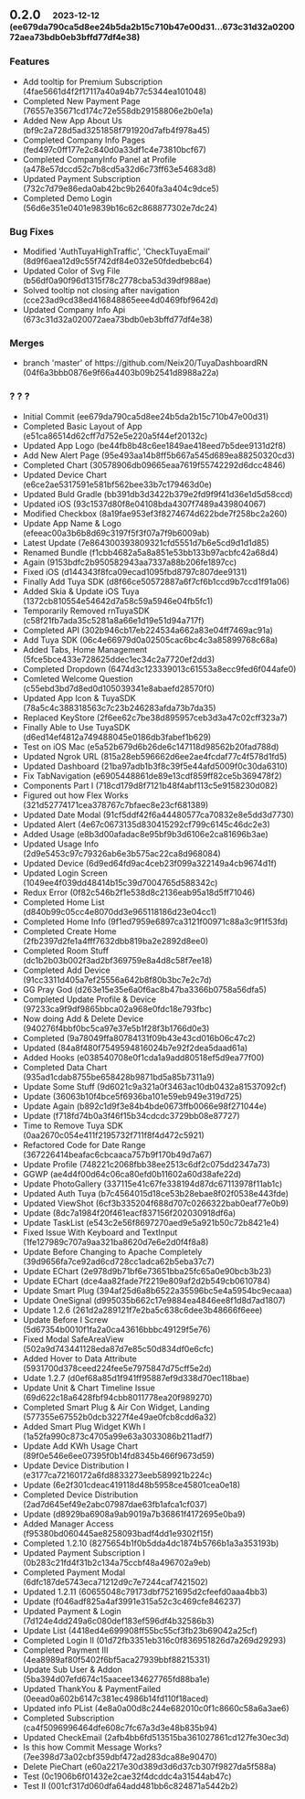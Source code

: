 ## **0.2.0**&emsp;<sub><sup>2023-12-12 (ee679da790ca5d8ee24b5da2b15c710b47e00d31...673c31d32a020072aea73bdb0eb3bffd77df4e38)</sup></sub>

### Features

- Add tooltip for Premium Subscription (4fae5661d4f2f17117a40a94b77c5344ea101048)
- Completed New Payment Page (76557e35671cd174c72e558db29158806e2b0e1a)
- Added New App About Us (bf9c2a728d5ad3251858f791920d7afb4f978a45)
- Completed Company Info Pages (fed497c0ff177e2c840d0a33df1c4e73810bcf67)
- Completed CompanyInfo Panel at Profile (a478e57dccd52c7b8cd5a32d6c73ff63e54683d8)
- Updated Payment Subscription (732c7d79e86eda0ab42bc9b2640fa3a404c9dce5)
- Completed Demo Login (56d6e351e0401e9839b16c62c868877302e7dc24)

### Bug Fixes

- Modified 'AuthTuyaHighTraffic', 'CheckTuyaEmail' (8d9f6aea12d9c55f742df84e032e50fdedbebc64)
- Updated Color of Svg File (b56df0a90f96d1315f78c2778cba53d39df988ae)
- Solved tooltip not closing after navigation (cce23ad9cd38ed416848865eee4d0469fbf9642d)
- Updated Company Info Api (673c31d32a020072aea73bdb0eb3bffd77df4e38)

### Merges

- branch 'master' of https://github\.com/Neix20/TuyaDashboardRN (04f6a3bbb0876e9f66a4403b09b2541d8988a22a)

### ? ? ?

- Initial Commit (ee679da790ca5d8ee24b5da2b15c710b47e00d31)
- Completed Basic Layout of App (e51ca86514d62cff7d752e5e220a5f44ef20132c)
- Updated App Logo (be44fb8b48c6ee1849ae418eed7b5dee9131d2f8)
- Add New Alert Page (95e493aa14b8ff5b667a545d689ea88250320cd3)
- Completed Chart (30578906db09665eaa7619f55742292d6dcc4846)
- Updated Device Chart (e6ce2ae5317591e581bf562bee33b7c179463d0e)
- Updated Buld Gradle (bb391db3d3422b379e2fd9f9f41d36e1d5d58ccd)
- Updated iOS (93c1537d80f8e04108bda4307f7489a439804067)
- Modified Checkbox (8a19fae953ef3f8274674d622bde7f258bc2a260)
- Update App Name & Logo (efeeac00a3b6b8d69c3197f5f3f07a7f9b6009ab)
- Latest Update (7e864300393809321cfd5551d7b6e5cd9d1d1d85)
- Renamed Bundle (f1cbb4682a5a8a851e53bb133b97acbfc42a68d4)
- Again (9153bdfc2b950582943aa7337a88b206fe1897cc)
- Fixed iOS (d144343f8fca09ecad1095fbd8797c807dee9131)
- Finally Add Tuya SDK (d8f66ce50572887a6f7cf6b1ccd9b7ccd1f91a06)
- Added Skia & Update iOS Tuya (1372cb810554e54642d7a58c59a5946e04fb5fc1)
- Temporarily Removed rnTuyaSDK (c58f21fb7ada35c5281a8a66e1d19e51d94a717f)
- Completed API (302b946cb17eb224534a662a83e04ff7469ac91a)
- Add Tuya SDK (06c4e66979d0a02505cac6bc4c3a85899768c68a)
- Added Tabs, Home Management (5fce5bce433e728625ddec1ec34c2a7720ef2dd3)
- Completed Dropdown (6474d3c123339013c61553a8ecc9fed6f044afe0)
- Comleted Welcome Question (c55ebd3bd7d8ed0d105039341e8abaefd28570f0)
- Updated App Icon & TuyaSDK (78a5c4c388318563c7c23b246283afda73b7da35)
- Replaced KeyStore (2f6ee62c7be38d895957ceb3d3a47c02cff323a7)
- Finally Able to Use TuyaSDK (d6ed14ef4812a749488045e0186db3fabef1b629)
- Test on iOS Mac (e5a52b679d6b26de6c147118d98562b20fad788d)
- Updated Ngrok URL (815a28eb596662d6ee2ae4fcdaf77c4f578d1fd5)
- Updated Dashboard (21ba97adb1b3f8c39f5e44afd5009f0c30da6310)
- Fix TabNavigation (e6905448861de89e13cdf859ff82ce5b369478f2)
- Components Part I (718cd179d8f7121b48f4abf113c5e9158230d082)
- Figured out how Flex Works (321d52774171cea378767c7bfaec8e23cf681389)
- Updated Date Modal (91cf5ddf42f6a44480577ca70832e8e5dd3d7730)
- Updated Alert (4e67c0673135d830415292cf799c6145c46dc2e3)
- Added Usage (e8b3d00afadac8e95bf9b3d6106e2ca81696b3ae)
- Updated Usage Info (2d9e5453c97c79326ab6e3b575ac22ca8d968084)
- Updated Device (6d9ed64fd9ac4ceb23f099a322149a4cb9674d1f)
- Updated Login Screen (1049ee4f039dd48414b15c39d7004765d588342c)
- Redux Error (0f82c546b2f1e538d8c2136eab95a18d5ff71046)
- Completed Home List (d840b99c05cc4e8070dd3e965118186d23e04cc1)
- Completed Home Info (9f1ed7959e6897ca3121f00971c88a3c9f1f53fd)
- Completed Create Home (2fb2397d2fe1a4fff7632dbb819ba2e2892d8ee0)
- Completed Room Stuff (dc1b2b03b002f3ad2bf369759e8a4d8c58f7ee18)
- Completed Add Device (91cc3311d405a7ef25556a642b8f80b3bc7e2c7d)
- GG Pray God (d263e15e35e6a0f6ac8b47ba3366b0758a56dfa5)
- Completed Update Profile & Device (97233ca9f9df9865bbca02a968e0fdc18e793fbc)
- Now doing Add & Delete Device (940276f4bbf0bc5ca97e37e5b1f28f3b1766d0e3)
- Completed (9a78049ffa80784131f09b43e43cd016b06c47c2)
- Updated (84a8f480f7549594816024b7e92f2dea5daad61a)
- Added Hooks (e038540708e0f1cda1a9add80518ef5d9ea77f00)
- Completed Data Chart (935ad1cdab8755be658428b9871bd5a85b7311a9)
- Update Some Stuff (9d6021c9a321a0f3463ac10db0432a81537092cf)
- Update (36063b10f4bce5f6936ba101e59eb949e319d725)
- Update Again (b892c1d9f3e84b4bde0673ffb0066e98f271044e)
- Update (f718fd74b0a3f46f15b34cdcdc3729bb08e87727)
- Time to Remove Tuya SDK (0aa2670c054e411f2195732f711f8f4d472c5921)
- Refactored Code for Date Range (367226414beafac6cbcaaca757b9f170b49d7a67)
- Update Profile (748221c2068fbb38ee2513c6df2c075dd2347a73)
- GGWP (ae4d4f00d64c06ca80efd0b11602a60d38afe22d)
- Update PhotoGallery (337115e41c67fe338194d87dc67113978f11ab1c)
- Updated Auth Tuya (b7c4564015d18ce53b28ebae8f02f0538e443fde)
- Updated ViewShot (6cf3b335204f688d707c0266322bab0eaf77e0b9)
- Update (8dc7a1984f20f461eacf837156f202030918df6a)
- Update TaskList (e543c2e56f8697270aed9e5a921b50c72b8421e4)
- Fixed Issue With Keyboard and TextInput (1fe127989c707a9aa321ba8620d7e6e2d0f4f8a8)
- Update Before Changing to Apache Completely (39d9656fa7ce92ad6cd728cc1adca62b5eba37c7)
- Update EChart (2e978d9b71bf6e73651bba25fc65a0e90bcb3b23)
- Update EChart (dce4aa82fade7f2219e809af2d2b549cb0610784)
- Update Smart Plug (394af25d6a8b6522a35596bc5e4a5954bc9ecaaa)
- Update OneSignal (d995035b662c17e9884ea4846ee8f1d8d7ad1807)
- Update 1\.2\.6 (261d2a289121f7e2ba5c638c6dee3b48666f6eee)
- Update Before I Screw (5d67354b0010f1fa2a0ca43616bbbc49129f5e76)
- Fixed Modal SafeAreaView (502a9d743441128eda87d7e85c50d834df0e6cfc)
- Added Hover to Data Attribute (5931700d378ceed224fee5e7975847d75cff5e2d)
- Udate 1\.2\.7 (d0ef68a85d1f941ff95887ef9d338d70ec118bae)
- Update Unit & Chart Timeline Issue (69d622c18a6428fbf94cbb8011778ea20f989270)
- Completed Smart Plug & Air Con Widget, Landing (577355e67552b0dcb3227f4e49ae0fcb8cdd6a32)
- Added Smart Plug Widget KWh I (1a52fa990c873c4705a99e63a3033086b211adf7)
- Update Add KWh Usage Chart (89f0e546e6ee07395f0b14fd8345b466f9673d59)
- Update Device Distribution I (e3177ca72160172a6fd8833273eeb589921b224c)
- Update (6e2f301cdeac419118d48b5958ce45801cea0e18)
- Completed Device Distribution (2ad7d645ef49e2abc07987dae63fb1afca1cf037)
- Update (d8929ba6908a9ab9019a7b36861f4172695e0ba9)
- Added Manager Access (f95380bd060445ae8258093badf4dd1e9302f15f)
- Completed 1\.2\.10 (8275654b1f0b5dda4dc1874b5766b1a3a353193b)
- Updated Payment Subscription I (0b283c21fd4f31b2c134a75ccbf48a496702a9eb)
- Completed Payment Modal (6dfc187de5743eca71212d9c7e7244caf7421502)
- Updated 1\.2\.11 (60655048c79173dbf7521695d2cfeefd0aaa4bb3)
- Update (f046adf825a4af3991e315a52c3c469cfe846237)
- Updated Payment & Login (7d124e4dd249a6c080def183ef596df4b32586b3)
- Update List (4418ed4e699908ff55bc55cf3fb23b69042a25cf)
- Completed Login II (01d72fb3351eb316c0f836951826d7a269d29293)
- Completed Payment III (4ea8989af80f5402f6bf5aca27939bbf88215331)
- Update Sub User & Addon (5ba394d07efd674c15aacee134627765fd88ba1e)
- Updated ThankYou & PaymentFailed (0eead0a602b6147c381ec4986b14fd110f18aced)
- Updated info PList (4e8a0a00d8c244e682010c0f1c8660c58a6a3ae6)
- Completed Subscription (ca4f5096996464dfe608c7fc67a3d3e48b835b94)
- Updated CheckEmail (2afb4bb6fd513515ba361027861cd127fe30ec3d)
- Is this how Commit Message Works? (7ee398d73a02cbf359dbf472ad283dca88e90470)
- Delete PieChart (e60a2217e30d389d3d6d37cb307f9827da5f588a)
- Test (0c1906b6f01432e2cae32f4dcddc4a31544ab47c)
- Test II (001cf317d060dfa64add481bb6c824871a5442b2)

<br>


